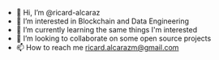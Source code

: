 - 👋 Hi, I’m @ricard-alcaraz
- 👀 I’m interested in Blockchain and Data Engineering
- 🌱 I’m currently learning the same things I'm interested
- 💞️ I’m looking to collaborate on some open source projects
- 📫 How to reach me ricard.alcarazm@gmail.com

<!---
ricard-alcaraz/ricard-alcaraz is a ✨ special ✨ repository because its `README.md` (this file) appears on your GitHub profile.
You can click the Preview link to take a look at your changes.
--->
